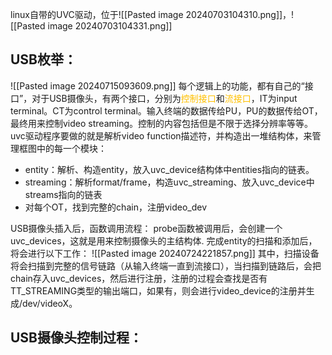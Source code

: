 linux自带的UVC驱动，位于![[Pasted image 20240703104310.png]]，![[Pasted image 20240703104331.png]]
## USB枚举：
![[Pasted image 20240715093609.png]]
每个逻辑上的功能，都有自己的“接口”，对于USB摄像头，有两个接口，分别为<span style="color:#ffc000">控制接口</span>和<span style="color:#ffc000">流接口</span>，IT为input terminal。CT为control terminal。输入终端的数据传给PU，PU的数据传给OT，最终用来控制video streaming。控制的内容包括但是不限于选择分辨率等等。
uvc驱动程序要做的就是解析video function描述符，并构造出一堆结构体，来管理框图中的每一个模块：
* entity：解析、构造entity，放入uvc_device结构体中entities指向的链表。
* streaming：解析format/frame，构造uvc_streaming、放入uvc_device中streams指向的链表
* 对每个OT，找到完整的chain，注册video_dev



USB摄像头插入后，函数调用流程：
probe函数被调用后，会创建一个uvc_devices，这就是用来控制摄像头的主结构体.
完成entity的扫描和添加后，将会进行以下工作：
![[Pasted image 20240724221857.png]]
其中，扫描设备将会扫描到完整的信号链路（从输入终端一直到流接口），当扫描到链路后，会把chain存入uvc_devices，然后进行注册，注册的过程会查找是否有TT_STREAMING类型的输出端口，如果有，则会进行video_device的注册并生成/dev/videoX。
## USB摄像头控制过程：

